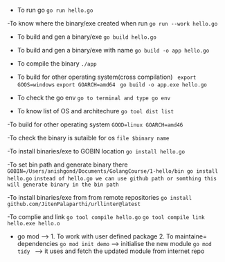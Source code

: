 - To run go
```go run hello.go```

-To know where the binary/exe created when run 
```go run --work hello.go```

- To build and gen a binary/exe
```go build hello.go```

- To build and gen a binary/exe with name 
```go build -o app hello.go```

- To compile the binary 
``` ./app ```

- To build for other operating system(cross compilation)
``` export GOOS=windows```
 ```export GOARCH=amd64```
 ``` go build -o app.exe hello.go```

- To check the go env
``` go to terminal and type go env ```

- To know list of OS and architechure
```go tool dist list```

-To build for other operating system
```GOOD=linux GOARCH=amd46```

-To check the binary is sutaible for os 
``` file $binary name ```

-To install binaries/exe to GOBIN location 
```go install hello.go```

-To set bin path and generate binary there 
``` GOBIN=/Users/anishgond/Documents/GolangCourse/1-hello/bin go install hello.go```
```instead of hello.go we can use github path or somthing this will generate binary in the bin path ```

-To install binaries/exe from from remote repositories
```go install github.com/JitenPalaparthi/urllinter@latest```

-To complie and link
```go tool compile hello.go```
```go tool compile link hello.exe hello.o```


- go mod --> 1. To work with user defined package
             2. To maintaine= dependencies 
    ```go mod init demo``` --> initialise the new module 
    ```go mod tidy ``` --> it uses and fetch the updated module from internet repo  
